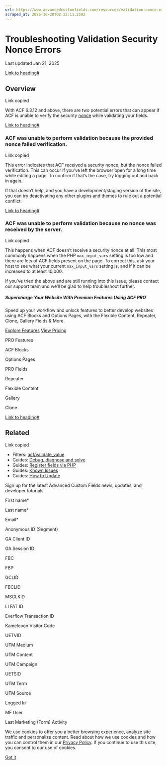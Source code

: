 ```yaml
---
url: https://www.advancedcustomfields.com/resources/validation-nonce-errors
scraped_at: 2025-10-20T02:32:11.250Z
---
```


# Troubleshooting Validation Security Nonce Errors

Last updated Jan 21, 2025

[Link to heading#](https://www.advancedcustomfields.com/resources/validation-nonce-errors/#overview)

## Overview

Link copied

With ACF 6.3.12 and above, there are two potential errors that can appear if ACF is unable to verify the security [nonce](https://en.wikipedia.org/wiki/Cryptographic_nonce) while validating your fields.

[Link to heading#](https://www.advancedcustomfields.com/resources/validation-nonce-errors/#acf-was-unable-to-perform-validation-because-the-provided-nonce-failed-verification)

### ACF was unable to perform validation because the provided nonce failed verification.

Link copied

This error indicates that ACF received a security nonce, but the nonce failed verification. This can occur if you’ve left the browser open for a long time while editing a page. To confirm if that’s the case, try logging out and back in again.

If that doesn’t help, and you have a development/staging version of the site, you can try deactivating any other plugins and themes to rule out a potential conflict.

[Link to heading#](https://www.advancedcustomfields.com/resources/validation-nonce-errors/#acf-was-unable-to-perform-validation-because-no-nonce-was-received-by-the-server)

### ACF was unable to perform validation because no nonce was received by the server.

Link copied

This happens when ACF doesn’t receive a security nonce at all. This most commonly happens when the PHP `max_input_vars` setting is too low and there are lots of ACF fields present on the page. To correct this, ask your host to see what your current `max_input_vars` setting is, and if it can be increased to at least 10,000.

If you’ve tried the above and are still running into this issue, please contact our support team and we’ll be glad to help troubleshoot further.

##### Supercharge Your Website With Premium Features Using ACF PRO

Speed up your workflow and unlock features to better develop websites using ACF Blocks and Options Pages, with the Flexible Content, Repeater,
Clone, Gallery Fields & More.


[Explore Features](https://www.advancedcustomfields.com/pro/) [View Pricing](https://www.advancedcustomfields.com/pro/#pricing-table/)

PRO Features

ACF Blocks

Options Pages

PRO Fields

Repeater

Flexible Content

Gallery

Clone

[Link to heading#](https://www.advancedcustomfields.com/resources/validation-nonce-errors/#related)

## Related

Link copied

- Filters: [acf/validate\_value](https://www.advancedcustomfields.com/resources/acf-validate_value/)
- Guides: [Debug, diagnose and solve](https://www.advancedcustomfields.com/resources/debug/)
- Guides: [Register fields via PHP](https://www.advancedcustomfields.com/resources/register-fields-via-php/)
- Guides: [Known Issues](https://www.advancedcustomfields.com/resources/known-issues/)
- Guides: [How to Update](https://www.advancedcustomfields.com/resources/how-to-update/)

Sign up for the latest Advanced Custom Fields news, updates, and developer tutorials

First name\*

Last name\*

Email\*

Anonymous ID (Segment)

GA Client ID

GA Session ID

FBC

FBP

GCLID

FBCLID

MSCLKID

LI FAT ID

Everflow Transaction ID

Kameleoon Visitor Code

UETVID

UTM Medium

UTM Content

UTM Campaign

UETSID

UTM Term

UTM Source

Logged In

MF User

Last Marketing (Form) Activity

We use cookies to offer you a better browsing experience, analyze site traffic and personalize content. Read about how we use cookies and how you can control them in our [Privacy Policy](https://wpengine.com/legal/privacy/). If you continue to use this site, you consent to our use of cookies.

[Got it](https://www.advancedcustomfields.com/resources/validation-nonce-errors/#)